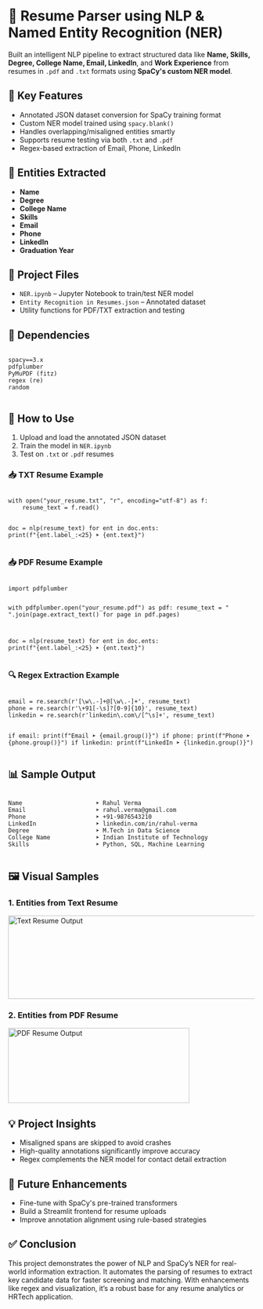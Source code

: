 <!DOCTYPE html>
<html lang="en">
<head>
  <meta charset="UTF-8">
</head>
<body>

  <h1>📄 Resume Parser using NLP & Named Entity Recognition (NER)</h1>

  <p>
    Built an intelligent NLP pipeline to extract structured data like 
    <strong>Name, Skills, Degree, College Name, Email, LinkedIn</strong>, and <strong>Work Experience</strong> from resumes in 
    <code>.pdf</code> and <code>.txt</code> formats using <strong>SpaCy's custom NER model</strong>.
  </p>

  <h2>🚀 Key Features</h2>
  <ul>
    <li>Annotated JSON dataset conversion for SpaCy training format</li>
    <li>Custom NER model trained using <code>spacy.blank()</code></li>
    <li>Handles overlapping/misaligned entities smartly</li>
    <li>Supports resume testing via both <code>.txt</code> and <code>.pdf</code></li>
    <li>Regex-based extraction of Email, Phone, LinkedIn</li>
  </ul>

  <h2>🧠 Entities Extracted</h2>
  <ul>
    <li><strong>Name</strong></li>
    <li><strong>Degree</strong></li>
    <li><strong>College Name</strong></li>
    <li><strong>Skills</strong></li>
    <li><strong>Email</strong></li>
    <li><strong>Phone</strong></li>
    <li><strong>LinkedIn</strong></li>
    <li><strong>Graduation Year</strong></li>
  </ul>

  <h2>📁 Project Files</h2>
  <ul>
    <li><code>NER.ipynb</code> – Jupyter Notebook to train/test NER model</li>
    <li><code>Entity Recognition in Resumes.json</code> – Annotated dataset</li>
    <li>Utility functions for PDF/TXT extraction and testing</li>
  </ul>

  <h2>🔧 Dependencies</h2>
  <pre><code>
spacy==3.x
pdfplumber
PyMuPDF (fitz)
regex (re)
random
  </code></pre>

  <h2>📌 How to Use</h2>
  <ol>
    <li>Upload and load the annotated JSON dataset</li>
    <li>Train the model in <code>NER.ipynb</code></li>
    <li>Test on <code>.txt</code> or <code>.pdf</code> resumes</li>
  </ol>

  <h3>📥 TXT Resume Example</h3>
  <pre><code>
with open("your_resume.txt", "r", encoding="utf-8") as f:
    resume_text = f.read()

doc = nlp(resume_text)
for ent in doc.ents:
    print(f"{ent.label_:<25} ➤ {ent.text}")
  </code></pre>

  <h3>📥 PDF Resume Example</h3>
  <pre><code>
import pdfplumber

with pdfplumber.open("your_resume.pdf") as pdf:
    resume_text = " ".join(page.extract_text() for page in pdf.pages)

doc = nlp(resume_text)
for ent in doc.ents:
    print(f"{ent.label_:<25} ➤ {ent.text}")
  </code></pre>

  <h3>🔍 Regex Extraction Example</h3>
  <pre><code>
email = re.search(r'[\w\.-]+@[\w\.-]+', resume_text)
phone = re.search(r'\+91[-\s]?[0-9]{10}', resume_text)
linkedin = re.search(r'linkedin\.com\/[^\s]+', resume_text)

if email: print(f"Email ➤ {email.group()}")
if phone: print(f"Phone ➤ {phone.group()}")
if linkedin: print(f"LinkedIn ➤ {linkedin.group()}")
  </code></pre>

  <h2>📊 Sample Output</h2>
  <pre><code>
Name                     ➤ Rahul Verma
Email                    ➤ rahul.verma@gmail.com
Phone                    ➤ +91-9876543210
LinkedIn                 ➤ linkedin.com/in/rahul-verma
Degree                   ➤ M.Tech in Data Science
College Name             ➤ Indian Institute of Technology
Skills                   ➤ Python, SQL, Machine Learning
  </code></pre>

  <h2>🖼️ Visual Samples</h2>

  <h3>1. Entities from Text Resume</h3>
  <img width="542" height="170" alt="Text Resume Output" src="https://github.com/user-attachments/assets/425bd061-9e86-40c6-8e98-40cc37c68493" />

  <h3>2. Entities from PDF Resume</h3>
  <img width="370" height="153" alt="PDF Resume Output" src="https://github.com/user-attachments/assets/c7e23d45-257b-483c-98dc-a654c368e7fe" />

  <h2>💡 Project Insights</h2>
  <ul>
    <li>Misaligned spans are skipped to avoid crashes</li>
    <li>High-quality annotations significantly improve accuracy</li>
    <li>Regex complements the NER model for contact detail extraction</li>
  </ul>

  <h2>🔮 Future Enhancements</h2>
  <ul>
    <li>Fine-tune with SpaCy's pre-trained transformers</li>
    <li>Build a Streamlit frontend for resume uploads</li>
    <li>Improve annotation alignment using rule-based strategies</li>
  </ul>

  <h2>✅ Conclusion</h2>
  <p>
    This project demonstrates the power of NLP and SpaCy’s NER for real-world information extraction. It automates the parsing of resumes to extract key candidate data for faster screening and matching. With enhancements like regex and visualization, it’s a robust base for any resume analytics or HRTech application.
  </p>

</body>
</html>

